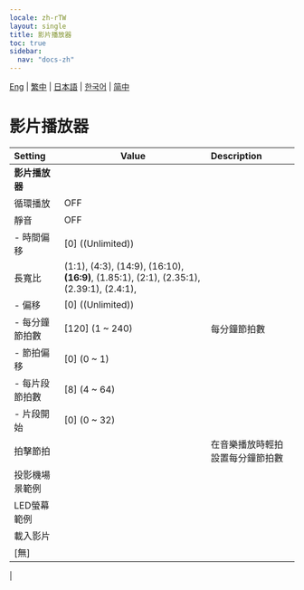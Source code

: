 ```yaml
---
locale: zh-rTW
layout: single
title: 影片播放器
toc: true
sidebar:
  nav: "docs-zh"
---
```

[Eng](/dancexr/menu/2025.4/motion/video_player) | [繁中](/tw/dancexr/menu/2025.4/motion/video_player) | [日本語](/jp/dancexr/menu/2025.4/motion/video_player) | [한국어](/kr/dancexr/menu/2025.4/motion/video_player) | [简中](/zh/dancexr/menu/2025.4/motion/video_player)

# 影片播放器



| Setting | Value | Description |
| :--- | --- | :--- |
|**影片播放器** | | 
| 循環播放 | OFF | 
| 靜音 | OFF | 
|- 時間偏移 | [0] ((Unlimited)) | 
| 長寬比 | (1:1), (4:3), (14:9), (16:10), **(16:9)**, (1.85:1), (2:1), (2.35:1), (2.39:1), (2.4:1),  |  |
|- 偏移 | [0] ((Unlimited)) | 
|- 每分鐘節拍數 | [120] (1 ~ 240) | 每分鐘節拍數
|- 節拍偏移 | [0] (0 ~ 1) | 
|- 每片段節拍數 | [8] (4 ~ 64) | 
|- 片段開始 | [0] (0 ~ 32) | 
| 拍擊節拍 || 在音樂播放時輕拍設置每分鐘節拍數
| 投影機場景範例 || 
| LED螢幕範例 || 
| 載入影片 || 
| [無] || 
|

